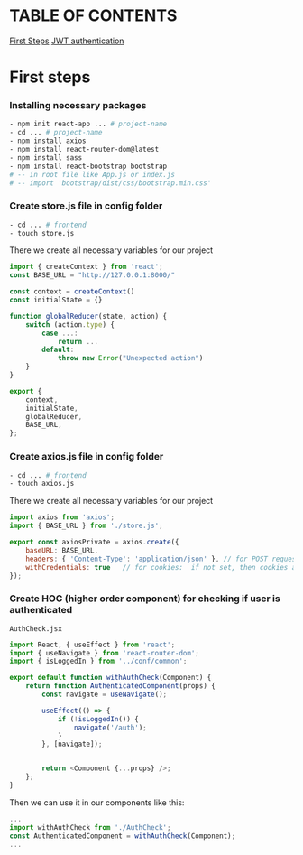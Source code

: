 # TABLE OF CONTENTS


[First Steps](#first-steps)
[JWT authentication](#jwt-authentication)

# First steps
### Installing necessary packages
```bash
- npm init react-app ... # project-name
- cd ... # project-name
- npm install axios
- npm install react-router-dom@latest
- npm install sass 
- npm install react-bootstrap bootstrap 
# -- in root file like App.js or index.js
# -- import 'bootstrap/dist/css/bootstrap.min.css'  
```

### Create store.js file in config folder
```bash
- cd ... # frontend
- touch store.js
```
There we create all necessary variables for our project
```js
import { createContext } from 'react';
const BASE_URL = "http://127.0.0.1:8000/"

const context = createContext()
const initialState = {}

function globalReducer(state, action) {
    switch (action.type) {
        case ...:
            return ...
        default:
            throw new Error("Unexpected action")
    }
}

export {
    context,
    initialState,
    globalReducer,
    BASE_URL,
};
```

### Create axios.js file in config folder
```bash
- cd ... # frontend
- touch axios.js
```
There we create all necessary variables for our project
```js
import axios from 'axios';
import { BASE_URL } from './store.js';

export const axiosPrivate = axios.create({
    baseURL: BASE_URL,
    headers: { 'Content-Type': 'application/json' }, // for POST requests
    withCredentials: true   // for cookies:  if not set, then cookies are not sent
});
```


### Create HOC (higher order component) for checking if user is authenticated

`AuthCheck.jsx`
```javascript
import React, { useEffect } from 'react';
import { useNavigate } from 'react-router-dom';
import { isLoggedIn } from '../conf/common';

export default function withAuthCheck(Component) {
    return function AuthenticatedComponent(props) {
        const navigate = useNavigate();

        useEffect(() => {
            if (!isLoggedIn()) {
                navigate('/auth');
            }
        }, [navigate]);


        return <Component {...props} />;
    };
}
```
Then we can use it in our components like this:
```javascript
...
import withAuthCheck from './AuthCheck'; 
const AuthenticatedComponent = withAuthCheck(Component);
...
```